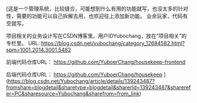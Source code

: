 [这是一个管理系统，比较缝合，可能想到什么有用的功能就写，也没太多的针对性，需要的功能可以自己拆解去用，也欢迎往上添加新功能。
业余玩家，代码有空就写。

项目相关的业务设计写在CSDN博客里。用户IDYubochang，放在“项目相关”的专栏里。
URL:
https://blog.csdn.net/yubochang/category_12684582.html?spm=1001.2014.3001.5482

前端代码仓库URL：
https://github.com/YuboerChang/housekeep-frontend

后端代码仓库URL：
https://github.com/YuboerChang/housekeep
](https://blog.csdn.net/Yubochang/article/details/139243487?fromshare=blogdetail&sharetype=blogdetail&sharerId=139243487&sharerefer=PC&sharesource=Yubochang&sharefrom=from_link)
